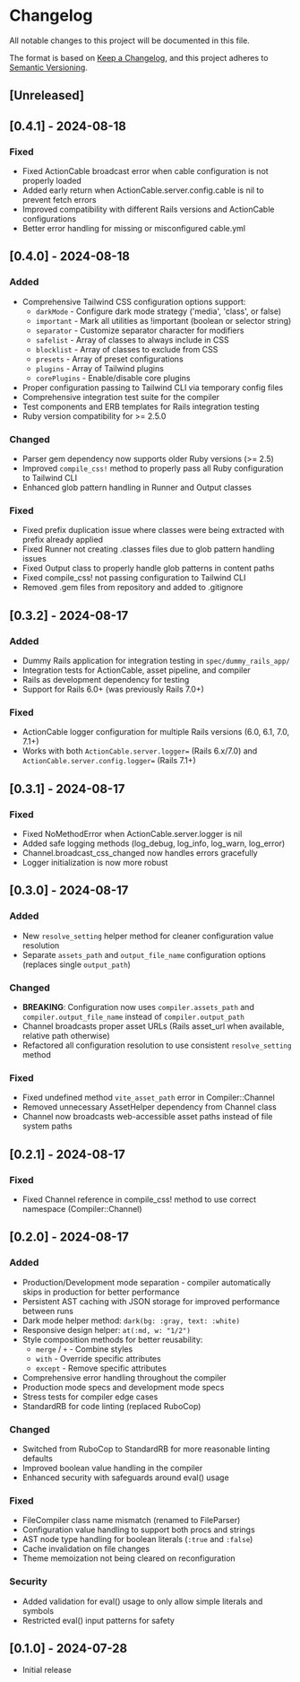 # Changelog

All notable changes to this project will be documented in this file.

The format is based on [Keep a Changelog](https://keepachangelog.com/en/1.0.0/),
and this project adheres to [Semantic Versioning](https://semver.org/spec/v2.0.0.html).

## [Unreleased]

## [0.4.1] - 2024-08-18

### Fixed
- Fixed ActionCable broadcast error when cable configuration is not properly loaded
- Added early return when ActionCable.server.config.cable is nil to prevent fetch errors
- Improved compatibility with different Rails versions and ActionCable configurations
- Better error handling for missing or misconfigured cable.yml

## [0.4.0] - 2024-08-18

### Added
- Comprehensive Tailwind CSS configuration options support:
  - `darkMode` - Configure dark mode strategy ('media', 'class', or false)
  - `important` - Mark all utilities as !important (boolean or selector string)
  - `separator` - Customize separator character for modifiers
  - `safelist` - Array of classes to always include in CSS
  - `blocklist` - Array of classes to exclude from CSS
  - `presets` - Array of preset configurations
  - `plugins` - Array of Tailwind plugins
  - `corePlugins` - Enable/disable core plugins
- Proper configuration passing to Tailwind CLI via temporary config files
- Comprehensive integration test suite for the compiler
- Test components and ERB templates for Rails integration testing
- Ruby version compatibility for >= 2.5.0

### Changed
- Parser gem dependency now supports older Ruby versions (>= 2.5)
- Improved `compile_css!` method to properly pass all Ruby configuration to Tailwind CLI
- Enhanced glob pattern handling in Runner and Output classes

### Fixed
- Fixed prefix duplication issue where classes were being extracted with prefix already applied
- Fixed Runner not creating .classes files due to glob pattern handling issues
- Fixed Output class to properly handle glob patterns in content paths
- Fixed compile_css! not passing configuration to Tailwind CLI
- Removed .gem files from repository and added to .gitignore

## [0.3.2] - 2024-08-17

### Added
- Dummy Rails application for integration testing in `spec/dummy_rails_app/`
- Integration tests for ActionCable, asset pipeline, and compiler
- Rails as development dependency for testing
- Support for Rails 6.0+ (was previously Rails 7.0+)

### Fixed
- ActionCable logger configuration for multiple Rails versions (6.0, 6.1, 7.0, 7.1+)
- Works with both `ActionCable.server.logger=` (Rails 6.x/7.0) and `ActionCable.server.config.logger=` (Rails 7.1+)

## [0.3.1] - 2024-08-17

### Fixed
- Fixed NoMethodError when ActionCable.server.logger is nil
- Added safe logging methods (log_debug, log_info, log_warn, log_error)
- Channel.broadcast_css_changed now handles errors gracefully
- Logger initialization is now more robust

## [0.3.0] - 2024-08-17

### Added
- New `resolve_setting` helper method for cleaner configuration value resolution
- Separate `assets_path` and `output_file_name` configuration options (replaces single `output_path`)

### Changed
- **BREAKING**: Configuration now uses `compiler.assets_path` and `compiler.output_file_name` instead of `compiler.output_path`
- Channel broadcasts proper asset URLs (Rails asset_url when available, relative path otherwise)
- Refactored all configuration resolution to use consistent `resolve_setting` method

### Fixed
- Fixed undefined method `vite_asset_path` error in Compiler::Channel
- Removed unnecessary AssetHelper dependency from Channel class
- Channel now broadcasts web-accessible asset paths instead of file system paths

## [0.2.1] - 2024-08-17

### Fixed
- Fixed Channel reference in compile_css! method to use correct namespace (Compiler::Channel)

## [0.2.0] - 2024-08-17

### Added
- Production/Development mode separation - compiler automatically skips in production for better performance
- Persistent AST caching with JSON storage for improved performance between runs
- Dark mode helper method: `dark(bg: :gray, text: :white)`
- Responsive design helper: `at(:md, w: "1/2")`
- Style composition methods for better reusability:
  - `merge` / `+` - Combine styles
  - `with` - Override specific attributes
  - `except` - Remove specific attributes
- Comprehensive error handling throughout the compiler
- Production mode specs and development mode specs
- Stress tests for compiler edge cases
- StandardRB for code linting (replaced RuboCop)

### Changed
- Switched from RuboCop to StandardRB for more reasonable linting defaults
- Improved boolean value handling in the compiler
- Enhanced security with safeguards around eval() usage

### Fixed
- FileCompiler class name mismatch (renamed to FileParser)
- Configuration value handling to support both procs and strings
- AST node type handling for boolean literals (`:true` and `:false`)
- Cache invalidation on file changes
- Theme memoization not being cleared on reconfiguration

### Security
- Added validation for eval() usage to only allow simple literals and symbols
- Restricted eval() input patterns for safety

## [0.1.0] - 2024-07-28

- Initial release
